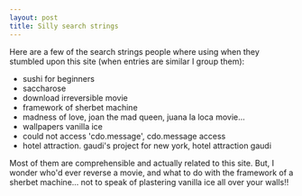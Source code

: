 ```yaml
---
layout: post
title: Silly search strings
---
```


Here are a few of the search strings people where using when they stumbled upon this site (when entries are similar I group them):

<ul>
<li>sushi for beginners</li>
<li>saccharose</li>
<li>download irreversible movie</li>
<li>framework of sherbet machine</li>
<li>madness of love, joan the mad queen, juana la loca movie...</li>
<li>wallpapers vanilla ice</li>
<li>could not access 'cdo.message', cdo.message access</li>
<li>hotel attraction. gaudi's project for new york, hotel attraction gaudi</li>
</ul>

Most of them are comprehensible and actually related to this site. But, I wonder who'd ever reverse a movie, and what to do with the framework of a sherbet machine... not to speak of plastering vanilla ice all over your walls!!
